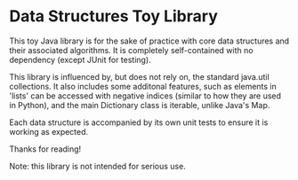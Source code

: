 # Data Structures Toy Library

This toy Java library is for the sake of practice with core data structures and their associated algorithms. It is completely self-contained with no dependency (except JUnit for testing).

This library is influenced by, but does not rely on, the standard java.util collections. It also includes some additonal features, such as elements in 'lists' can be accessed with negative indices (similar to how they are used in Python), and the main Dictionary class is iterable, unlike Java's Map.

Each data structure is accompanied by its own unit tests to ensure it is working as expected.

Thanks for reading!

Note: this library is not intended for serious use.